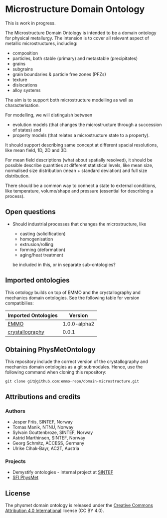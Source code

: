 
Microstructure Domain Ontology
==============================
This is work in progress.

The Microstructure Domain Ontology is intended to be a domain ontology
for physical metallurgy.  The intension is to cover all relevant
aspect of metallic microstructures, including:
  - composition
  - particles, both stable (primary) and metastable (precipitates)
  - grains
  - subgrains
  - grain boundaries & particle free zones (PFZs)
  - texture
  - dislocations
  - alloy systems

The aim is to support both microstructure modelling as well as
characterisation.

For modelling, we will distinguish between
  - evolution models (that changes the microstructure through a
    succession of states) and
  - property models (that relates a microstructure state to a property).

It should support describing same concept at different spacial
resolutions, like mean field, 1D, 2D and 3D.

For mean field descriptions (what about spatially resolved), it should
be possible describe quantities at different statistical levels, like
mean size, normalised size distribution (mean + standard deviation)
and full size distribution.

There should be a common way to connect a state to external
conditions, like temperature, volume/shape and pressure (essential for
describing a process).


Open questions
--------------
* Should industrial processes that changes the microstructure, like
    - casting (solidification)
    - homogenisation
    - extrusion/rolling
    - forming (deformation)
    - aging/heat treatment

  be included in this, or in separate sub-ontologies?



Imported ontologies
-------------------
This ontology builds on top of EMMO and the crystallography and
mechanics domain ontologies. See the following table for version
compatibilies:

| Imported Ontologies  | Version           |
| -------------------- | ----------------- |
| [EMMO][1]            | 1.0.0-alpha2      |
| [crystallography][2] | 0.0.1             |


Obtaining PhysMetOntology
-------------------------
This repository include the correct version of the crystallography and
mechanics domain ontologies as a git submodules.  Hence, use the
following command when cloning this repository:

    git clone git@github.com:emmo-repo/domain-microstructure.git



Attributions and credits
------------------------
### Authors
- Jesper Friis, SINTEF, Norway
- Tomas Manik, NTNU, Norway
- Sylvain Gouttenbroze, SINTEF, Norway
- Astrid Marthinsen, SINTEF, Norway
- Georg Schmitz, ACCESS, Germany
- Ulrike Cihak-Bayr, AC2T, Austria


### Projects
- Demystify ontologies - Internal project at [SINTEF](www.sintef.no)
- [SFI PhysMet](https://www.ntnu.edu/physmet)


License
-------
The physmet domain ontology is released under the [Creative Commons
Attribution 4.0
International](https://creativecommons.org/licenses/by/4.0/legalcode)
license (CC BY 4.0).


[1]: https://github.com/emmo-repo/EMMO
[2]: https://github.com/emmo-repo/domain-crystallography
